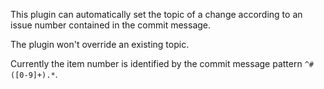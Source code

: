 This plugin can automatically set the topic of a change according to
an issue number contained in the commit message.

The plugin won't override an existing topic.

Currently the item number is identified by the commit message pattern
`^#([0-9]+).*`.